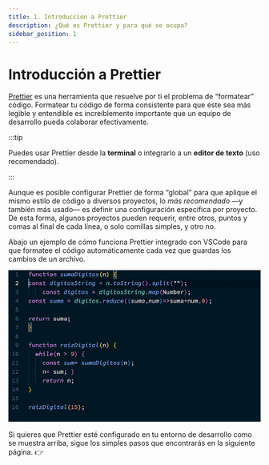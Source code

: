 ```yaml
---
title: 1. Introducción a Prettier
description: ¿Qué es Prettier y para qué se ocupa?
sidebar_position: 1
---
```


# Introducción a Prettier

[Prettier](https://prettier.io/) es una herramienta que resuelve por ti el
problema de “formatear” código. Formatear tu código de forma consistente para
que éste sea más legible y entendible es increíblemente importante que un equipo
de desarrollo pueda colaborar efectivamente.

:::tip

Puedes usar Prettier desde la **terminal** o integrarlo a un **editor de texto**
(uso recomendado).

:::

Aunque es posible configurar Prettier de forma “global” para que aplique el
mismo estilo de código a diversos proyectos, lo _más recomendado_ —y también más
usado— es definir una configuración específica por proyecto. De esta forma,
algunos proyectos pueden requerir, entre otros, puntos y comas al final de cada
línea, o solo comillas simples, y otro no.

Abajo un ejemplo de cómo funciona Prettier integrado con VSCode para que
formatee el código automáticamente cada vez que guardas los cambios de un
archivo.

![Captura de editor de texto formateando código automáticamente](./prettier_format_on_save.gif "Formateo automático de código")

Si quieres que Prettier esté configurado en tu entorno de desarrollo como se
muestra arriba, sigue los simples pasos que encontrarás en la siguiente página.
👉
